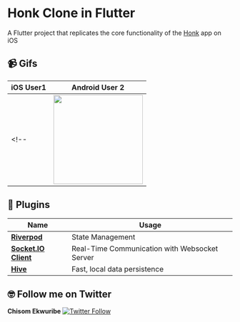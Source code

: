 # Honk Clone in Flutter

A Flutter project that replicates the core functionality of the [Honk](https://honk.me/) app on iOS


## 📹 Gifs

| iOS User1 | Android User 2 |
|------|-------|
<!-- |<img src="screenshots/screen1.gif" width="200">|<img src="screenshots/screen2.gif" width="200">| -->

## 🔌 Plugins
| Name | Usage |
|------|-------|
|[**Riverpod**](https://riverpod.dev)| State Management|
|[**Socket.IO Client**](https://pub.dev/packages/socket_io_client)| Real-Time Communication with Websocket Server|
|[**Hive**](https://docs.hivedb.dev/#/)| Fast, local data persistence|


## 🤓 Follow me on Twitter
**Chisom Ekwuribe** [![Twitter Follow](https://img.shields.io/twitter/follow/root_sanchez.svg?style=social)](https://twitter.com/root_sanchez)